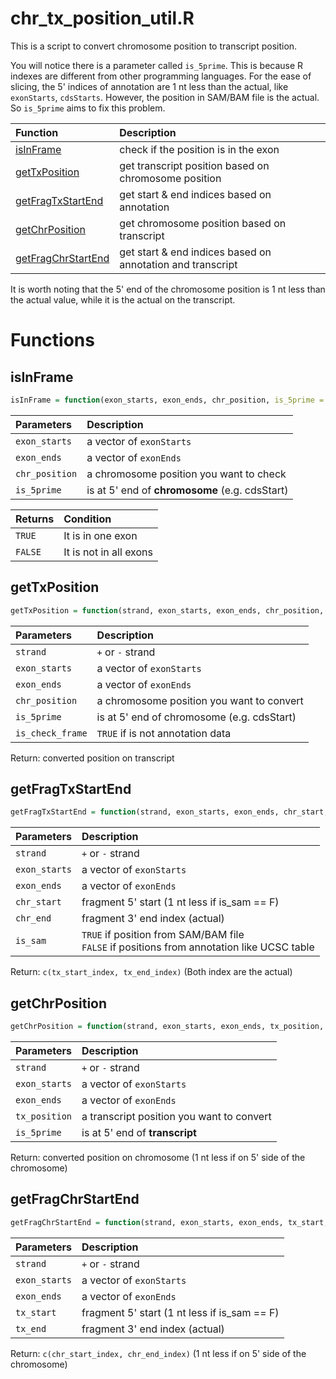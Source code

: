 # chr_tx_position_util.R

This is a script to convert chromosome position to transcript position.

You will notice there is a parameter called `is_5prime`. This is because R indexes are different from other programming languages. For the ease of slicing, the 5' indices of annotation are 1 nt less than the actual, like `exonStarts`, `cdsStarts`. However, the position in SAM/BAM file is the actual. So `is_5prime` aims to fix this problem.

| Function                                  | Description                                                |
| :---------------------------------------- | :--------------------------------------------------------- |
| [isInFrame](#isinframe)                   | check if the position is in the exon                       |
| [getTxPosition](#gettxposition)           | get transcript position based on chromosome position       |
| [getFragTxStartEnd](#getfragtxstartend)   | get start & end indices based on annotation                |
| [getChrPosition](#getchrposition)         | get chromosome position based on transcript                |
| [getFragChrStartEnd](#getfragchrstartend) | get start & end indices based on annotation and transcript |

It is worth noting that the 5' end of the chromosome position is 1 nt less than the actual value, while it is the actual on the transcript.

# Functions

## isInFrame

```r
isInFrame = function(exon_starts, exon_ends, chr_position, is_5prime = F)
```

| Parameters     | Description                                    |
| :------------- | :--------------------------------------------- |
| `exon_starts`  | a vector of `exonStarts`                       |
| `exon_ends`    | a vector of `exonEnds`                         |
| `chr_position` | a chromosome position you want to check        |
| `is_5prime`    | is at 5' end of **chromosome** (e.g. cdsStart) |

| Returns | Condition              |
| :------ | :--------------------- |
| `TRUE`  | It is in one exon      |
| `FALSE` | It is not in all exons |

## getTxPosition

```r
getTxPosition = function(strand, exon_starts, exon_ends, chr_position, is_5prime = F, is_check_frame = F)
```

| Parameters       | Description                                |
| :--------------- | :----------------------------------------- |
| `strand`         | `+` or `-` strand                          |
| `exon_starts`    | a vector of `exonStarts`                   |
| `exon_ends`      | a vector of `exonEnds`                     |
| `chr_position`   | a chromosome position you want to convert  |
| `is_5prime`      | is at 5' end of chromosome (e.g. cdsStart) |
| `is_check_frame` | `TRUE` if is not annotation data           |

Return: converted position on transcript

## getFragTxStartEnd

```r
getFragTxStartEnd = function(strand, exon_starts, exon_ends, chr_start, chr_end, is_sam = F)
```

| Parameters    | Description                                   |
| :------------ | :-------------------------------------------- |
| `strand`      | `+` or `-` strand                             |
| `exon_starts` | a vector of `exonStarts`                      |
| `exon_ends`   | a vector of `exonEnds`                        |
| `chr_start`   | fragment 5' start (1 nt less if is_sam == F)  |
| `chr_end`     | fragment 3' end index (actual)                |
| `is_sam`      | `TRUE` if position from SAM/BAM file <br> `FALSE` if positions from annotation like UCSC table |

Return: `c(tx_start_index, tx_end_index)` (Both index are the actual)

## getChrPosition

```r
getChrPosition = function(strand, exon_starts, exon_ends, tx_position, is_5prime = F)
```

| Parameters    | Description                               |
| :------------ | :---------------------------------------- |
| `strand`      | `+` or `-` strand                         |
| `exon_starts` | a vector of `exonStarts`                  |
| `exon_ends`   | a vector of `exonEnds`                    |
| `tx_position` | a transcript position you want to convert |
| `is_5prime`   | is at 5' end of **transcript**            |

Return: converted position on chromosome (1 nt less if on 5' side of the chromosome)

## getFragChrStartEnd

```r
getFragChrStartEnd = function(strand, exon_starts, exon_ends, tx_start, tx_end)
```

| Parameters    | Description                                  |
| :------------ | :------------------------------------------- |
| `strand`      | `+` or `-` strand                            |
| `exon_starts` | a vector of `exonStarts`                     |
| `exon_ends`   | a vector of `exonEnds`                       |
| `tx_start`    | fragment 5' start (1 nt less if is_sam == F) |
| `tx_end`      | fragment 3' end index (actual)               |

Return: `c(chr_start_index, chr_end_index)` (1 nt less if on 5' side of the chromosome)
